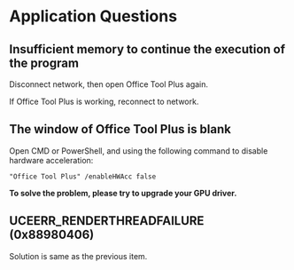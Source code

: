# Application Questions

## Insufficient memory to continue the execution of the program

Disconnect network, then open Office Tool Plus again.

If Office Tool Plus is working, reconnect to network.

## The window of Office Tool Plus is blank

Open CMD or PowerShell, and using the following command to disable hardware acceleration:

``` batch
"Office Tool Plus" /enableHWAcc false
```

**To solve the problem, please try to upgrade your GPU driver.**

## UCEERR_RENDERTHREADFAILURE (0x88980406)

Solution is same as the previous item.
